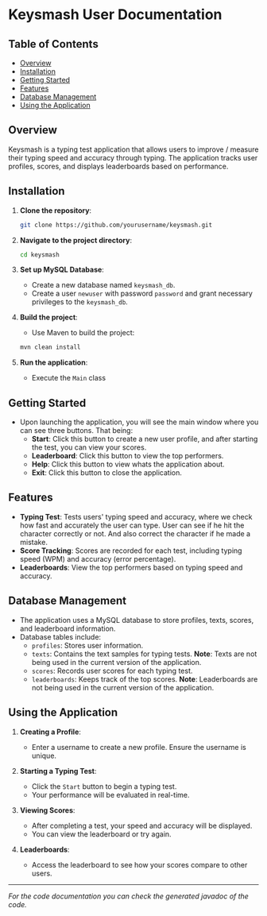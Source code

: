 
# Keysmash User Documentation

## Table of Contents
- [Overview](#overview)
- [Installation](#installation)
- [Getting Started](#getting-started)
- [Features](#features)
- [Database Management](#database-management)
- [Using the Application](#using-the-application)


## Overview
Keysmash is a typing test application that allows users to improve / measure their typing speed and accuracy through typing. The application tracks user profiles, scores, and displays leaderboards based on performance.

## Installation
1. **Clone the repository**:
   ```bash
   git clone https://github.com/yourusername/keysmash.git
   ```

2. **Navigate to the project directory**:
   ```bash
   cd keysmash
   ```

3. **Set up MySQL Database**:
   - Create a new database named `keysmash_db`.
   - Create a user `newuser` with password `password` and grant necessary privileges to the `keysmash_db`.

4. **Build the project**:
   - Use Maven to build the project:
   ```bash
   mvn clean install
   ```

5. **Run the application**:
   - Execute the `Main` class

## Getting Started
- Upon launching the application, you will see the main window where you can see three buttons. That being:
  - **Start**: Click this button to create a new user profile, and after starting the test, you can view your scores.
  - **Leaderboard**: Click this button to view the top performers.
  - **Help**: Click this button to view whats the application about.
  - **Exit**: Click this button to close the application. 

## Features
- **Typing Test**: Tests users' typing speed and accuracy, where we check how fast and accurately the user can type. User can see if he hit the character correctly or not. And also correct the character if he made a mistake.
- **Score Tracking**: Scores are recorded for each test, including typing speed (WPM) and accuracy (error percentage).
- **Leaderboards**: View the top performers based on typing speed and accuracy.

## Database Management
- The application uses a MySQL database to store profiles, texts, scores, and leaderboard information.
- Database tables include:
  - `profiles`: Stores user information.
  - `texts`: Contains the text samples for typing tests. **Note**: Texts are not being used in the current version of the application.
  - `scores`: Records user scores for each typing test.
  - `leaderboards`: Keeps track of the top scores. **Note**: Leaderboards are not being used in the current version of the application.

## Using the Application
1. **Creating a Profile**:
   - Enter a username to create a new profile. Ensure the username is unique.

2. **Starting a Typing Test**:
   - Click the `Start` button to begin a typing test.
   - Your performance will be evaluated in real-time.

3. **Viewing Scores**:
   - After completing a test, your speed and accuracy will be displayed.
   - You can view the leaderboard or try again.

4. **Leaderboards**:
   - Access the leaderboard to see how your scores compare to other users.


---

*For the code documentation you can check the generated javadoc of the code.*
